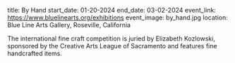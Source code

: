 title: By Hand
start_date: 01-20-2024
end_date: 03-02-2024
event_link: https://www.bluelinearts.org/exhibitions
event_image: by_hand.jpg
location: Blue Line Arts Gallery, Roseville, California

The international fine craft competition is juried by Elizabeth Kozlowski, sponsored by the Creative Arts League of Sacramento and features fine handcrafted items.    
